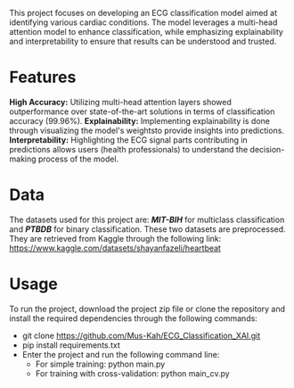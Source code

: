 This project focuses on developing an ECG classification model aimed at identifying various cardiac conditions. 
The model leverages a multi-head attention model to enhance classification, while emphasizing explainability and interpretability to ensure that results can be understood and trusted.

# Features
**High Accuracy:** Utilizing multi-head attention layers showed outperformance over state-of-the-art solutions in terms of classification accuracy (99.96%).
**Explainability:** Implementing explainability is done through visualizing the model's weightsto provide insights into predictions.
**Interpretability:** Highlighting the ECG signal parts contributing in predictions allows users (health professionals) to understand the decision-making process of the model.

# Data
The datasets used for this project are: **_MIT-BIH_** for multiclass classification and **_PTBDB_** for binary classification.
These two datasets are preprocessed. They are retrieved from Kaggle through the following link: https://www.kaggle.com/datasets/shayanfazeli/heartbeat

# Usage
To run the project, download the project zip file or clone the repository and install the required dependencies through the following commands:
* git clone https://github.com/Mus-Kah/ECG_Classification_XAI.git
* pip install requirements.txt
* Enter the project and run the following command line: 
  * For simple training: python main.py
  * For training with cross-validation: python main_cv.py
